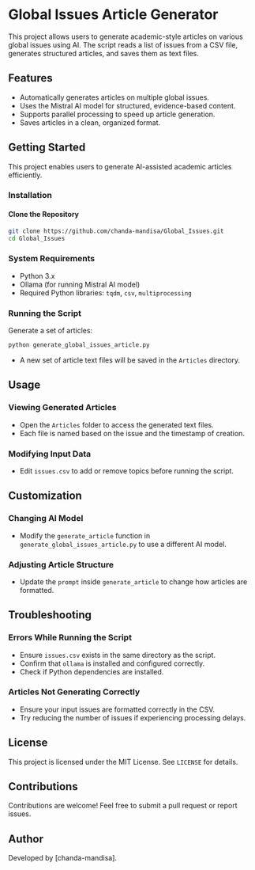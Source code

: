 # Global Issues Article Generator

This project allows users to generate academic-style articles on various global issues using AI. The script reads a list of issues from a CSV file, generates structured articles, and saves them as text files.

## Features

- Automatically generates articles on multiple global issues.
- Uses the Mistral AI model for structured, evidence-based content.
- Supports parallel processing to speed up article generation.
- Saves articles in a clean, organized format.

## Getting Started

This project enables users to generate AI-assisted academic articles efficiently.

### Installation

#### Clone the Repository

```sh
git clone https://github.com/chanda-mandisa/Global_Issues.git
cd Global_Issues
```

### System Requirements

- Python 3.x
- Ollama (for running Mistral AI model)
- Required Python libraries: `tqdm`, `csv`, `multiprocessing`

### Running the Script

Generate a set of articles:

```sh
python generate_global_issues_article.py
```

- A new set of article text files will be saved in the `Articles` directory.

## Usage

### Viewing Generated Articles

- Open the `Articles` folder to access the generated text files.
- Each file is named based on the issue and the timestamp of creation.

### Modifying Input Data

- Edit `issues.csv` to add or remove topics before running the script.

## Customization

### Changing AI Model

- Modify the `generate_article` function in `generate_global_issues_article.py` to use a different AI model.

### Adjusting Article Structure

- Update the `prompt` inside `generate_article` to change how articles are formatted.

## Troubleshooting

### Errors While Running the Script

- Ensure `issues.csv` exists in the same directory as the script.
- Confirm that `ollama` is installed and configured correctly.
- Check if Python dependencies are installed.

### Articles Not Generating Correctly

- Ensure your input issues are formatted correctly in the CSV.
- Try reducing the number of issues if experiencing processing delays.

## License

This project is licensed under the MIT License. See `LICENSE` for details.

## Contributions

Contributions are welcome! Feel free to submit a pull request or report issues.

## Author
Developed by [chanda-mandisa].


